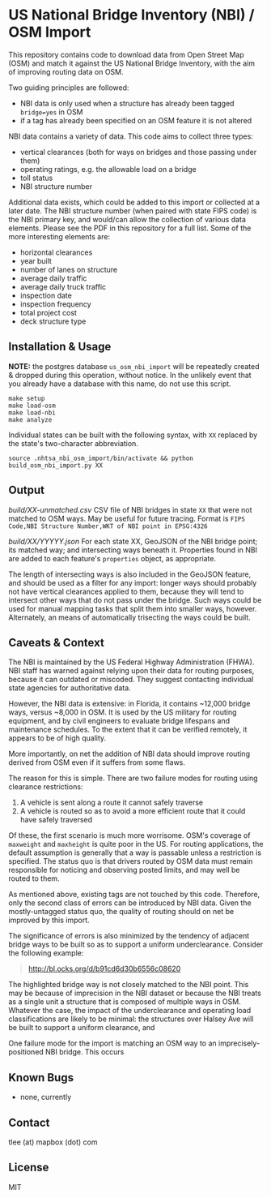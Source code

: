 # US National Bridge Inventory (NBI) / OSM Import

This repository contains code to download data from Open Street Map (OSM) and match it against the US National Bridge Inventory, with the aim of improving routing data on OSM.

Two guiding principles are followed:

- NBI data is only used when a structure has already been tagged `bridge=yes` in OSM
- if a tag has already been specified on an OSM feature it is not altered

NBI data contains a variety of data. This code aims to collect three types:

- vertical clearances (both for ways on bridges and those passing under them)
- operating ratings, e.g. the allowable load on a bridge
- toll status
- NBI structure number

Additional data exists, which could be added to this import or collected at a later date. The NBI structure number (when paired with state FIPS code) is the NBI primary key, and would/can allow the collection of various data elements. Please see the PDF in this repository for a full list. Some of the more interesting elements are:

- horizontal clearances
- year built
- number of lanes on structure
- average daily traffic
- average daily truck traffic
- inspection date
- inspection frequency
- total project cost
- deck structure type


## Installation & Usage

**NOTE:** the postgres database `us_osm_nbi_import` will be repeatedly created & dropped during this operation, without notice. In the unlikely event that you already have a database with this name, do not use this script.

```
make setup
make load-osm
make load-nbi
make analyze
```

Individual states can be built with the following syntax, with `XX` replaced by the state's two-character abbreviation.

```
source .nhtsa_nbi_osm_import/bin/activate && python build_osm_nbi_import.py XX
```


## Output

*build/XX-unmatched.csv*
CSV file of NBI bridges in state `XX` that were not matched to OSM ways. May be useful for future tracing. Format is `FIPS Code,NBI Structure Number,WKT of NBI point in EPSG:4326`

*build/XX/YYYYY.json*
For each state XX, GeoJSON of the NBI bridge point; its matched way; and intersecting ways beneath it. Properties found in NBI are added to each feature's `properties` object, as appropriate. 

The length of intersecting ways is also included in the GeoJSON feature, and should be used as a filter for any import: longer ways should probably not have vertical clearances applied to them, because they will tend to intersect other ways that do not pass under the bridge. Such ways could be used for manual mapping tasks that split them into smaller ways, however. Alternately, an means of automatically trisecting the ways could be built.


## Caveats & Context

The NBI is maintained by the US Federal Highway Administration (FHWA). NBI staff has warned against relying upon their data for routing purposes, because it can outdated or miscoded. They suggest contacting individual state agencies for authoritative data.

However, the NBI data is extensive: in Florida, it contains ~12,000 bridge ways, versus ~8,000 in OSM. It is used by the US military for routing equipment, and by civil engineers to evaluate bridge lifespans and maintenance schedules. To the extent that it can be verified remotely, it appears to be of high quality.

More importantly, on net the addition of NBI data should improve routing derived from OSM even if it suffers from some flaws.

The reason for this is simple. There are two failure modes for routing using clearance restrictions:

1. A vehicle is sent along a route it cannot safely traverse
2. A vehicle is routed so as to avoid a more efficient route that it could have safely traversed

Of these, the first scenario is much more worrisome. OSM's coverage of `maxweight` and `maxheight` is quite poor in the US. For routing applications, the default assumption is generally that a way is passable unless a restriction is specified. The status quo is that drivers routed by OSM data must remain responsible for noticing and observing posted limits, and may well be routed to them.

As mentioned above, existing tags are not touched by this code. Therefore, only the second class of errors can be introduced by NBI data. Given the mostly-untagged status quo, the quality of routing should on net be improved by this import.

The significance of errors is also minimized by the tendency of adjacent bridge ways to be built so as to support a uniform underclearance. Consider the following example:

> http://bl.ocks.org/d/b91cd6d30b6556c08620

The highlighted bridge way is not closely matched to the NBI point. This may be because of imprecision in the NBI dataset or because the NBI treats as a single unit a structure that is composed of multiple ways in OSM. Whatever the case, the impact of the underclearance and operating load classifications are likely to be minimal: the structures over Halsey Ave will be built to support a uniform clearance, and 

One failure mode for the import is matching an OSM way to an imprecisely-positioned NBI bridge. This occurs 


## Known Bugs

- none, currently


## Contact

tlee (at) mapbox (dot) com


## License

MIT